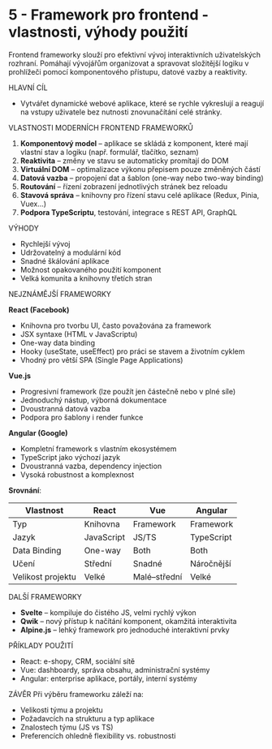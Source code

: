 # 5 - Framework pro frontend - vlastnosti, výhody použití
Frontend frameworky slouží pro efektivní vývoj interaktivních uživatelských rozhraní. Pomáhají vývojářům organizovat a spravovat složitější logiku v prohlížeči pomocí komponentového přístupu, datové vazby a reaktivity.

HLAVNÍ CÍL

* Vytvářet dynamické webové aplikace, které se rychle vykreslují a reagují na vstupy uživatele bez nutnosti znovunačítání celé stránky.

VLASTNOSTI MODERNÍCH FRONTEND FRAMEWORKŮ

1. **Komponentový model** – aplikace se skládá z komponent, které mají vlastní stav a logiku (např. formulář, tlačítko, seznam)
2. **Reaktivita** – změny ve stavu se automaticky promítají do DOM
3. **Virtuální DOM** – optimalizace výkonu přepisem pouze změněných částí
4. **Datová vazba** – propojení dat a šablon (one-way nebo two-way binding)
5. **Routování** – řízení zobrazení jednotlivých stránek bez reloadu
6. **Stavová správa** – knihovny pro řízení stavu celé aplikace (Redux, Pinia, Vuex...)
7. **Podpora TypeScriptu**, testování, integrace s REST API, GraphQL

VÝHODY

* Rychlejší vývoj
* Udržovatelný a modulární kód
* Snadné škálování aplikace
* Možnost opakovaného použití komponent
* Velká komunita a knihovny třetích stran

NEJZNÁMĚJŠÍ FRAMEWORKY

**React (Facebook)**

* Knihovna pro tvorbu UI, často považována za framework
* JSX syntaxe (HTML v JavaScriptu)
* One-way data binding
* Hooky (useState, useEffect) pro práci se stavem a životním cyklem
* Vhodný pro větší SPA (Single Page Applications)

**Vue.js**

* Progresivní framework (lze použít jen částečně nebo v plné síle)
* Jednoduchý nástup, výborná dokumentace
* Dvoustranná datová vazba
* Podpora pro šablony i render funkce

**Angular (Google)**

* Kompletní framework s vlastním ekosystémem
* TypeScript jako výchozí jazyk
* Dvoustranná vazba, dependency injection
* Vysoká robustnost a komplexnost

**Srovnání**:

| Vlastnost         | React      | Vue          | Angular    |
| ----------------- | ---------- | ------------ | ---------- |
| Typ               | Knihovna   | Framework    | Framework  |
| Jazyk             | JavaScript | JS/TS        | TypeScript |
| Data Binding      | One-way    | Both         | Both       |
| Učení             | Střední    | Snadné       | Náročnější |
| Velikost projektu | Velké      | Malé–střední | Velké      |

DALŠÍ FRAMEWORKY

* **Svelte** – kompiluje do čistého JS, velmi rychlý výkon
* **Qwik** – nový přístup k načítání komponent, okamžitá interaktivita
* **Alpine.js** – lehký framework pro jednoduché interaktivní prvky

PŘÍKLADY POUŽITÍ

* React: e-shopy, CRM, sociální sítě
* Vue: dashboardy, správa obsahu, administrační systémy
* Angular: enterprise aplikace, portály, interní systémy

ZÁVĚR
Při výběru frameworku záleží na:

* Velikosti týmu a projektu
* Požadavcích na strukturu a typ aplikace
* Znalostech týmu (JS vs TS)
* Preferencích ohledně flexibility vs. robustnosti
